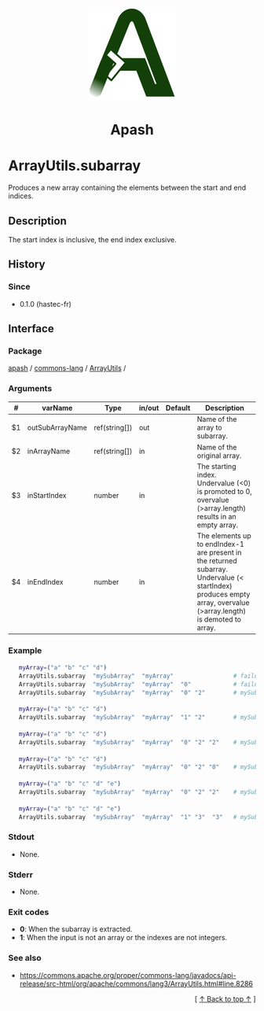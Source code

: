 
<div align='center' id='apash-top'>
  <a href='https://github.com/hastec-fr/apash'>
    <img alt='apash-logo' src='../../../../../../assets/apash-logo.svg'/>
  </a>

  # Apash
</div>


# ArrayUtils.subarray
Produces a new array containing the elements between the start and end indices.
## Description
   The start index is inclusive, the end index exclusive. 

## History
### Since
  * 0.1.0 (hastec-fr)

## Interface
### Package
<!-- apash.packageBegin -->
[apash](../../../apash.md) / [commons-lang](../../commons-lang.md) / [ArrayUtils](../ArrayUtils.md) / 
<!-- apash.packageEnd -->

### Arguments
 | #      | varName        | Type          | in/out   | Default         | Description                          |
 |--------|----------------|---------------|----------|-----------------|--------------------------------------|
 | $1     | outSubArrayName| ref(string[]) | out      |                 | Name of the array to subarray.       |
 | $2     | inArrayName    | ref(string[]) | in       |                 | Name of the original array.          |
 | $3     | inStartIndex   | number        | in       |                 | The starting index. Undervalue (<0) is promoted to 0, overvalue (>array.length) results in an empty array.        |
 | $4     | inEndIndex     | number        | in       |                 | The elements up to endIndex-1 are present in the returned subarray. Undervalue (< startIndex) produces empty array, overvalue (>array.length) is demoted to array. |

### Example
 ```bash
    myArray=("a" "b" "c" "d")
    ArrayUtils.subarray  "mySubArray"  "myArray"                 # failure - ""
    ArrayUtils.subarray  "mySubArray"  "myArray"  "0"            # failure - ""
    ArrayUtils.subarray  "mySubArray"  "myArray"  "0" "2"        # mySubArray=("a" "b" "c")

    myArray=("a" "b" "c" "d")
    ArrayUtils.subarray  "mySubArray"  "myArray"  "1" "2"        # mySubArray=("b" "c")

    myArray=("a" "b" "c" "d")
    ArrayUtils.subarray  "mySubArray"  "myArray"  "0" "2" "2"    # mySubArray=("c" "d" "a" "b")

    myArray=("a" "b" "c" "d")
    ArrayUtils.subarray  "mySubArray"  "myArray"  "0" "2" "0"    # mySubArray=("a" "b" "c" "d")

    myArray=("a" "b" "c" "d" "e")
    ArrayUtils.subarray  "mySubArray"  "myArray"  "0" "2" "2"    # mySubArray=("c" "d" "a" "b" "e")

    myArray=("a" "b" "c" "d" "e")
    ArrayUtils.subarray  "mySubArray"  "myArray"  "1" "3"  "3"   # mySubArray=("a" "d" "e" "b" "c")
 ```

### Stdout
  * None.
### Stderr
  * None.

### Exit codes
  * **0**: When the subarray is extracted.
  * **1**: When the input is not an array or the indexes are not integers.

### See also
  * https://commons.apache.org/proper/commons-lang/javadocs/api-release/src-html/org/apache/commons/lang3/ArrayUtils.html#line.8286

  <div align='right'>[ <a href='#apash-top'>↑ Back to top ↑</a> ]</div>

